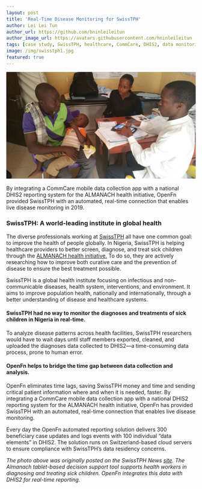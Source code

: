 ```yaml
---
layout: post
title: 'Real-Time Disease Monitoring for SwissTPH'
author: Lei Lei Tun
author_url: https://github.com/hninleileitun
author_image_url: https://avatars.githubusercontent.com/hninleileitun
tags: [case study, SwissTPH, healthcare, CommCare, DHIS2, data monitoring]
image: /img/swisstph1.jpg
featured: true
---
```


![swissTPH](/img/swisstph1.jpg)

By integrating a CommCare mobile data collection app with a national DHIS2
reporting system for the ALMANACH health initiative, OpenFn provided SwissTPH
with an automated, real-time connection that enables live disease monitoring
in 2019.

<!--truncate-->

### SwissTPH: A world-leading institute in global health

The diverse professionals working at [SwissTPH](https://www.swisstph.ch/en/) all
have one common goal: to improve the health of people globally. In Nigeria,
SwissTPH is helping healthcare providers to better screen, diagnose, and treat
sick children through the
[ALMANACH health initiative.](https://www.swisstph.ch/en/projects/project-detail/project-action/detail/project-controller/Projects/project/implementation-of-almanach-in-the-icrc/)
To do so, they are actively researching how to improve both curative care and
the prevention of disease to ensure the best treatment possible.

SwissTPH is a global health institute focusing on infectious and
non-communicable diseases, health system, interventions, and environment. It
aims to improve population health, nationally and internationally, through a
better understanding of disease and healthcare systems.

#### SwissTPH had no way to monitor the diagnoses and treatments of sick children in Nigeria in real-time.

To analyze disease patterns across health facilities, SwissTPH researchers would
have to wait days until staff members exported, cleaned, and uploaded the
diagnoses data collected to DHIS2—a time-consuming data process, prone to human
error.

#### OpenFn helps to bridge the time gap between data collection and analysis.

OpenFn eliminates time lags, saving SwissTPH money and time and sending critical
patient information where and when it is needed, faster. By integrating a
CommCare mobile data collection app with a national DHIS2 reporting system for
the ALMANACH health initiative, OpenFn has provided SwissTPH with an automated,
real-time connection that enables live disease monitoring.

Every day the OpenFn automated reporting solution delivers 300 beneficiary case
updates and logs events with 100 individual “data elements” in DHIS2. The
solution runs on Switzerland-based cloud servers to ensure compliance with
SwissTPH’s data residency concerns.

_The photo above was originally posted on the SwissTPH News
[site](https://www.swisstph.ch/de/swiss-tph-news/news-detail-d/news/improving-health-of-children-in-nigeria/).
The Almanach tablet-based decision support tool supports health workers in
diagnosing and treating sick children. OpenFn integrates this data with DHIS2
for real-time reporting._
